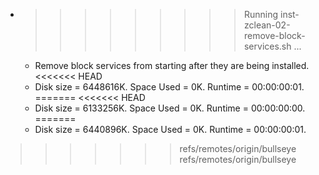 * >>>>>>>>> Running inst-zclean-02-remove-block-services.sh ...
  * Remove block services from starting after they are being installed.
<<<<<<< HEAD
  * Disk size = 6448616K. Space Used = 0K. Runtime = 00:00:00:01.
=======
<<<<<<< HEAD
  * Disk size = 6133256K. Space Used = 0K. Runtime = 00:00:00:00.
=======
  * Disk size = 6440896K. Space Used = 0K. Runtime = 00:00:00:01.
>>>>>>> refs/remotes/origin/bullseye
>>>>>>> refs/remotes/origin/bullseye
